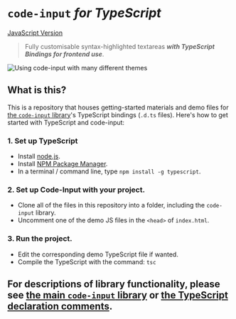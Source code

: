 # `code-input` *for TypeScript*

[JavaScript Version](https://github.com/WebCoder49/code-input)

> Fully customisable syntax-highlighted textareas ___with TypeScript Bindings for frontend use___.

![Using code-input with many different themes](https://user-images.githubusercontent.com/69071853/133924472-05edde5c-23e7-4350-a41b-5a74d2dc1a9a.gif)

## What is this?
This is a repository that houses getting-started materials and demo files for [the `code-input` library](https://github.com/WebCoder49/code-input)'s TypeScript bindings (`.d.ts` files). Here's how to get started with TypeScript and code-input:
### 1. Set up TypeScript
* Install [node.js]().
* Install [NPM Package Manager]().
* In a terminal / command line, type `npm install -g typescript`.
### 2. Set up Code-Input with your project.
* Clone all of the files in this repository into a folder, including the `code-input` library.
* Uncomment one of the demo JS files in the `<head>` of `index.html`.
### 3. Run the project.
* Edit the corresponding demo TypeScript file if wanted.
* Compile the TypeScript with the command: `tsc`
## For descriptions of library functionality, please see [the main `code-input` library](https://github.com/WebCoder49/code-input) or [the TypeScript declaration comments](https://github.com/WebCoder49/code-input/blob/main/code-input.d.ts).